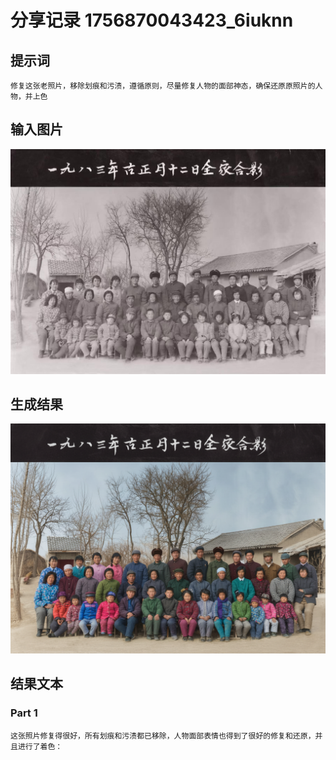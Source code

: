 # 分享记录 1756870043423_6iuknn

## 提示词

```
修复这张老照片，移除划痕和污渍，遵循原则，尽量修复人物的面部神态，确保还原原照片的人物，并上色
```

## 输入图片

![](./inputs/scene.png)

## 生成结果

![](./outputs/result_part_1.png)

## 结果文本

### Part 1

```
这张照片修复得很好，所有划痕和污渍都已移除，人物面部表情也得到了很好的修复和还原，并且进行了着色：

```
